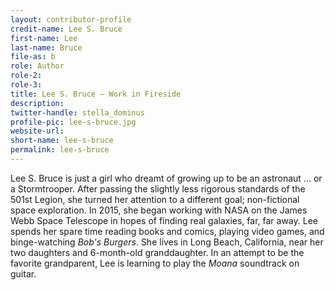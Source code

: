 ```yaml
---
layout: contributor-profile
credit-name: Lee S. Bruce
first-name: Lee
last-name: Bruce
file-as: b
role: Author
role-2:
role-3:
title: Lee S. Bruce — Work in Fireside
description:
twitter-handle: stella_dominus
profile-pic: lee-s-bruce.jpg
website-url:
short-name: lee-s-bruce
permalink: lee-s-bruce
---
```

Lee S. Bruce is just a girl who dreamt of growing up to be an astronaut ... or a Stormtrooper. After passing the slightly less rigorous standards of the 501st Legion, she turned her attention to a different goal; non-fictional space exploration. In 2015, she began working with NASA on the James Webb Space Telescope in hopes of finding real galaxies, far, far away. Lee spends her spare time reading books and comics, playing video games, and binge-watching _Bob's Burgers_. She lives in Long Beach, California, near her two daughters and 6-month-old granddaughter. In an attempt to be the favorite grandparent, Lee is learning to play the _Moana_ soundtrack on guitar.
